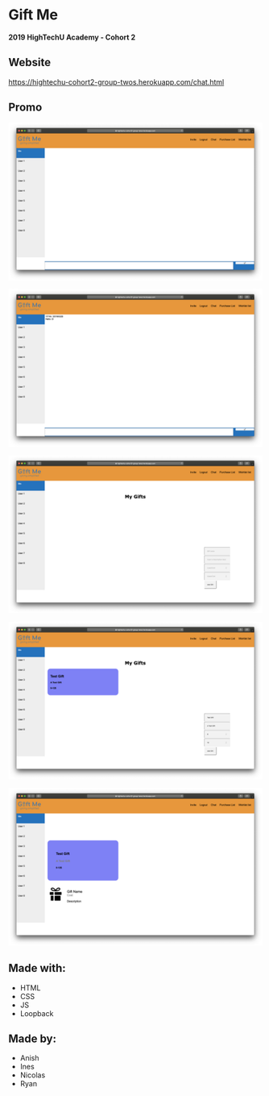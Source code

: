 # Gift Me

**2019 HighTechU Academy - Cohort 2**

## Website

https://hightechu-cohort2-group-twos.herokuapp.com/chat.html

## Promo

![Promo of Website](promo.png)

![Promo of Website](promo-1.png)

![Promo of Website](promo-2.png)

![Promo of Website](promo-3.png)

![Promo of Website](promo-4.png)

## Made with:

* HTML
* CSS
* JS
* Loopback

## Made by:

* Anish
* Ines
* Nicolas
* Ryan
